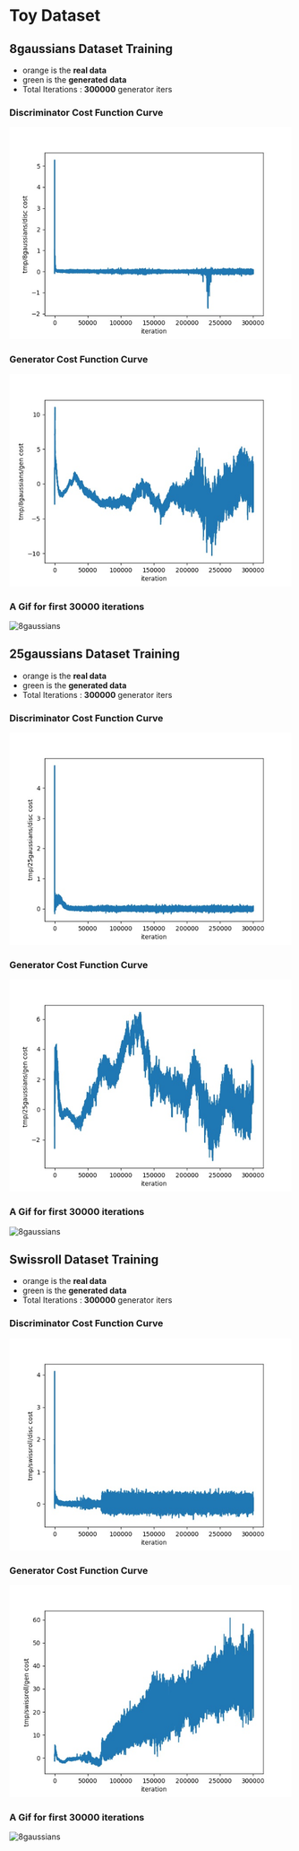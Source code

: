 # Toy Dataset

## **8gaussians** Dataset Training 

- orange is the **real data**
- green is the **generated data**
- Total Iterations : **300000** generator iters

### Discriminator Cost Function Curve

![8gaussians_disc_cost](../../imgs/8gaussians_disc_cost.jpg)

### Generator  Cost Function Curve

![8gaussians_gen_cost](../../imgs/8gaussians_gen_cost.jpg)

### A Gif for first 30000 iterations

![8gaussians](../../imgs/8gaussians.gif)

## **25gaussians** Dataset Training

- orange is the **real data**
- green is the **generated data**
- Total Iterations : **300000** generator iters

### Discriminator  Cost Function Curve

![8gaussians_disc_cost](../../imgs/25gaussians_disc_cost.jpg)

### Generator  Cost Function Curve

![8gaussians_gen_cost](../../imgs/25gaussians_gen_cost.jpg)

### A Gif for first 30000 iterations

![8gaussians](../../imgs/25gaussians.gif)

## **Swissroll** Dataset Training

- orange is the **real data**
- green is the **generated data**
- Total Iterations : **300000** generator iters

### Discriminator  Cost Function Curve

![8gaussians_disc_cost](../../imgs/swissroll_disc_cost.jpg)

### Generator  Cost Function Curve

![8gaussians_gen_cost](../../imgs/swissroll_gen_cost.jpg)

### A Gif for first 30000 iterations

![8gaussians](../../imgs/swissroll.gif)